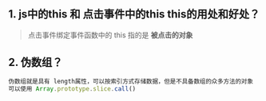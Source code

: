 ## 1. js中的this 和 点击事件中的this this的用处和好处？
> 点击事件绑定事件函数中的 this 指的是 **被点击的对象**

## 2. 伪数组？
```js
伪数组就是具有 length属性，可以按索引方式存储数据，但是不具备数组的众多方法的对象
可以使用 Array.prototype.slice.call()

```

